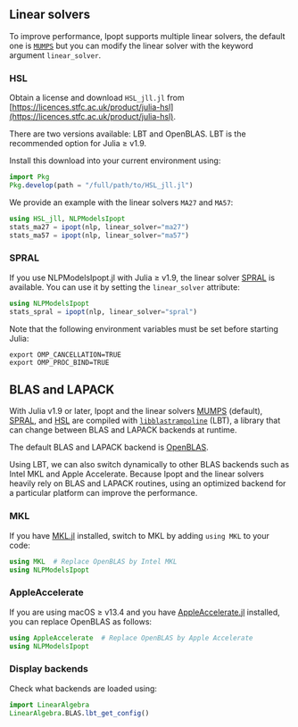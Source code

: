 ## Linear solvers

To improve performance, Ipopt supports multiple linear solvers, the default one is [`MUMPS`](https://mumps-solver.org/)
but you can modify the linear solver with the keyword argument `linear_solver`.

### HSL

Obtain a license and download `HSL_jll.jl` from [https://licences.stfc.ac.uk/product/julia-hsl](https://licences.stfc.ac.uk/product/julia-hsl).

There are two versions available: LBT and OpenBLAS. LBT is the recommended option for Julia ≥ v1.9.

Install this download into your current environment using:
```julia
import Pkg
Pkg.develop(path = "/full/path/to/HSL_jll.jl")
```

We provide an example with the linear solvers `MA27` and `MA57`:
```julia
using HSL_jll, NLPModelsIpopt
stats_ma27 = ipopt(nlp, linear_solver="ma27")
stats_ma57 = ipopt(nlp, linear_solver="ma57")
```

### SPRAL

If you use NLPModelsIpopt.jl with Julia ≥ v1.9, the linear solver [SPRAL](https://github.com/ralna/spral) is available.
You can use it by setting the `linear_solver` attribute:
```julia
using NLPModelsIpopt
stats_spral = ipopt(nlp, linear_solver="spral")
```
Note that the following environment variables must be set before starting Julia:
```raw
export OMP_CANCELLATION=TRUE
export OMP_PROC_BIND=TRUE
```

## BLAS and LAPACK

With Julia v1.9 or later, Ipopt and the linear solvers [MUMPS](https://mumps-solver.org/index.php)
(default), [SPRAL](https://github.com/ralna/spral), and [HSL](https://licences.stfc.ac.uk/product/julia-hsl) are compiled with
[`libblastrampoline`](https://github.com/JuliaLinearAlgebra/libblastrampoline)
(LBT), a library that can change between BLAS and LAPACK backends at runtime.

The default BLAS and LAPACK backend is [OpenBLAS](https://github.com/OpenMathLib/OpenBLAS).

Using LBT, we can also switch dynamically to other BLAS backends such as Intel
MKL and Apple Accelerate. Because Ipopt and the linear solvers heavily rely on
BLAS and LAPACK routines, using an optimized backend for a particular platform
can improve the performance.

### MKL

If you have [MKL.jl](https://github.com/JuliaLinearAlgebra/MKL.jl) installed,
switch to MKL by adding `using MKL` to your code:

```julia
using MKL  # Replace OpenBLAS by Intel MKL
using NLPModelsIpopt
```

### AppleAccelerate

If you are using macOS ≥ v13.4 and you have [AppleAccelerate.jl](https://github.com/JuliaLinearAlgebra/AppleAccelerate.jl) installed, you can replace OpenBLAS as follows:

```julia
using AppleAccelerate  # Replace OpenBLAS by Apple Accelerate
using NLPModelsIpopt
```

### Display backends

Check what backends are loaded using:
```julia
import LinearAlgebra
LinearAlgebra.BLAS.lbt_get_config()
```
